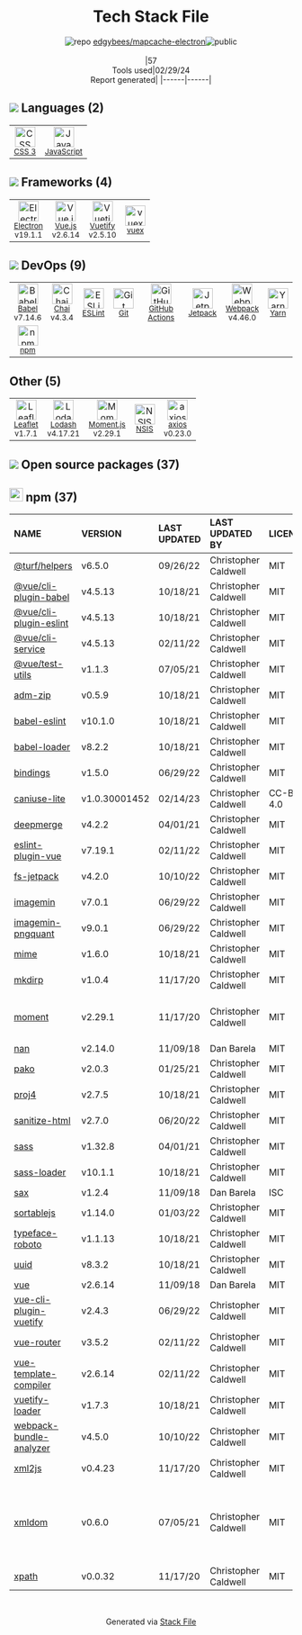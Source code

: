 <!--
&lt;--- Readme.md Snippet without images Start ---&gt;
## Tech Stack
edgybees/mapcache-electron is built on the following main stack:

- [JavaScript](https://developer.mozilla.org/en-US/docs/Web/JavaScript) – Languages
- [Electron](http://electron.atom.io/) – Cross-Platform Desktop Development
- [Vue.js](http://vuejs.org/) – Javascript UI Libraries
- [Vuetify](https://vuetifyjs.com/) – Front-End Frameworks
- [vuex](https://vuex.vuejs.org) – State Management Library
- [Babel](http://babeljs.io/) – JavaScript Compilers
- [Chai](http://chaijs.com/) – Javascript Testing Framework
- [ESLint](http://eslint.org/) – Code Review
- [GitHub Actions](https://github.com/features/actions) – Continuous Integration
- [Jetpack](https://github.com/KidkArolis/jetpack) – JS Build Tools / JS Task Runners
- [Webpack](http://webpack.js.org) – JS Build Tools / JS Task Runners
- [Yarn](https://yarnpkg.com/) – Front End Package Manager
- [Leaflet](http://leafletjs.com/) – Mapping APIs
- [Lodash](https://lodash.com) – Javascript Utilities & Libraries
- [Moment.js](http://momentjs.com/) – Javascript Utilities & Libraries
- [axios](https://github.com/mzabriskie/axios) – Javascript Utilities & Libraries

Full tech stack [here](/techstack.md)

&lt;--- Readme.md Snippet without images End ---&gt;

&lt;--- Readme.md Snippet with images Start ---&gt;
## Tech Stack
edgybees/mapcache-electron is built on the following main stack:

- <img width='25' height='25' src='https://img.stackshare.io/service/1209/javascript.jpeg' alt='JavaScript'/> [JavaScript](https://developer.mozilla.org/en-US/docs/Web/JavaScript) – Languages
- <img width='25' height='25' src='https://img.stackshare.io/service/2946/default_18a71b65e69d7aef5f218ae07f64eb6e1594c444.jpg' alt='Electron'/> [Electron](http://electron.atom.io/) – Cross-Platform Desktop Development
- <img width='25' height='25' src='https://img.stackshare.io/service/3837/paeckCWC.png' alt='Vue.js'/> [Vue.js](http://vuejs.org/) – Javascript UI Libraries
- <img width='25' height='25' src='https://img.stackshare.io/service/6163/PzNbCwXH.jpg' alt='Vuetify'/> [Vuetify](https://vuetifyjs.com/) – Front-End Frameworks
- <img width='25' height='25' src='https://img.stackshare.io/service/6705/6128107.png' alt='vuex'/> [vuex](https://vuex.vuejs.org) – State Management Library
- <img width='25' height='25' src='https://img.stackshare.io/service/2739/-1wfGjNw.png' alt='Babel'/> [Babel](http://babeljs.io/) – JavaScript Compilers
- <img width='25' height='25' src='https://img.stackshare.io/service/1725/chai.png' alt='Chai'/> [Chai](http://chaijs.com/) – Javascript Testing Framework
- <img width='25' height='25' src='https://img.stackshare.io/service/3337/Q4L7Jncy.jpg' alt='ESLint'/> [ESLint](http://eslint.org/) – Code Review
- <img width='25' height='25' src='https://img.stackshare.io/service/11563/actions.png' alt='GitHub Actions'/> [GitHub Actions](https://github.com/features/actions) – Continuous Integration
- <img width='25' height='25' src='https://img.stackshare.io/service/10139/jetpack.png' alt='Jetpack'/> [Jetpack](https://github.com/KidkArolis/jetpack) – JS Build Tools / JS Task Runners
- <img width='25' height='25' src='https://img.stackshare.io/service/1682/IMG_4636.PNG' alt='Webpack'/> [Webpack](http://webpack.js.org) – JS Build Tools / JS Task Runners
- <img width='25' height='25' src='https://img.stackshare.io/service/5848/44mC-kJ3.jpg' alt='Yarn'/> [Yarn](https://yarnpkg.com/) – Front End Package Manager
- <img width='25' height='25' src='https://img.stackshare.io/service/2392/leaflet_upic.png' alt='Leaflet'/> [Leaflet](http://leafletjs.com/) – Mapping APIs
- <img width='25' height='25' src='https://img.stackshare.io/service/2438/lodash.png' alt='Lodash'/> [Lodash](https://lodash.com) – Javascript Utilities & Libraries
- <img width='25' height='25' src='https://img.stackshare.io/service/3643/Xrtdc94q_400x400.png' alt='Moment.js'/> [Moment.js](http://momentjs.com/) – Javascript Utilities & Libraries
- <img width='25' height='25' src='https://img.stackshare.io/no-img-open-source.png' alt='axios'/> [axios](https://github.com/mzabriskie/axios) – Javascript Utilities & Libraries

Full tech stack [here](/techstack.md)

&lt;--- Readme.md Snippet with images End ---&gt;
-->
<div align="center">

# Tech Stack File
![](https://img.stackshare.io/repo.svg "repo") [edgybees/mapcache-electron](https://github.com/edgybees/mapcache-electron)![](https://img.stackshare.io/public_badge.svg "public")
<br/><br/>
|57<br/>Tools used|02/29/24 <br/>Report generated|
|------|------|
</div>

## <img src='https://img.stackshare.io/languages.svg'/> Languages (2)
<table><tr>
  <td align='center'>
  <img width='36' height='36' src='https://img.stackshare.io/service/6727/css.png' alt='CSS 3'>
  <br>
  <sub><a href="https://developer.mozilla.org/en-US/docs/Web/CSS/CSS3">CSS 3</a></sub>
  <br>
  <sub></sub>
</td>

<td align='center'>
  <img width='36' height='36' src='https://img.stackshare.io/service/1209/javascript.jpeg' alt='JavaScript'>
  <br>
  <sub><a href="https://developer.mozilla.org/en-US/docs/Web/JavaScript">JavaScript</a></sub>
  <br>
  <sub></sub>
</td>

</tr>
</table>

## <img src='https://img.stackshare.io/frameworks.svg'/> Frameworks (4)
<table><tr>
  <td align='center'>
  <img width='36' height='36' src='https://img.stackshare.io/service/2946/default_18a71b65e69d7aef5f218ae07f64eb6e1594c444.jpg' alt='Electron'>
  <br>
  <sub><a href="http://electron.atom.io/">Electron</a></sub>
  <br>
  <sub>v19.1.1</sub>
</td>

<td align='center'>
  <img width='36' height='36' src='https://img.stackshare.io/service/3837/paeckCWC.png' alt='Vue.js'>
  <br>
  <sub><a href="http://vuejs.org/">Vue.js</a></sub>
  <br>
  <sub>v2.6.14</sub>
</td>

<td align='center'>
  <img width='36' height='36' src='https://img.stackshare.io/service/6163/PzNbCwXH.jpg' alt='Vuetify'>
  <br>
  <sub><a href="https://vuetifyjs.com/">Vuetify</a></sub>
  <br>
  <sub>v2.5.10</sub>
</td>

<td align='center'>
  <img width='36' height='36' src='https://img.stackshare.io/service/6705/6128107.png' alt='vuex'>
  <br>
  <sub><a href="https://vuex.vuejs.org">vuex</a></sub>
  <br>
  <sub></sub>
</td>

</tr>
</table>

## <img src='https://img.stackshare.io/devops.svg'/> DevOps (9)
<table><tr>
  <td align='center'>
  <img width='36' height='36' src='https://img.stackshare.io/service/2739/-1wfGjNw.png' alt='Babel'>
  <br>
  <sub><a href="http://babeljs.io/">Babel</a></sub>
  <br>
  <sub>v7.14.6</sub>
</td>

<td align='center'>
  <img width='36' height='36' src='https://img.stackshare.io/service/1725/chai.png' alt='Chai'>
  <br>
  <sub><a href="http://chaijs.com/">Chai</a></sub>
  <br>
  <sub>v4.3.4</sub>
</td>

<td align='center'>
  <img width='36' height='36' src='https://img.stackshare.io/service/3337/Q4L7Jncy.jpg' alt='ESLint'>
  <br>
  <sub><a href="http://eslint.org/">ESLint</a></sub>
  <br>
  <sub></sub>
</td>

<td align='center'>
  <img width='36' height='36' src='https://img.stackshare.io/service/1046/git.png' alt='Git'>
  <br>
  <sub><a href="http://git-scm.com/">Git</a></sub>
  <br>
  <sub></sub>
</td>

<td align='center'>
  <img width='36' height='36' src='https://img.stackshare.io/service/11563/actions.png' alt='GitHub Actions'>
  <br>
  <sub><a href="https://github.com/features/actions">GitHub Actions</a></sub>
  <br>
  <sub></sub>
</td>

<td align='center'>
  <img width='36' height='36' src='https://img.stackshare.io/service/10139/jetpack.png' alt='Jetpack'>
  <br>
  <sub><a href="https://github.com/KidkArolis/jetpack">Jetpack</a></sub>
  <br>
  <sub></sub>
</td>

<td align='center'>
  <img width='36' height='36' src='https://img.stackshare.io/service/1682/IMG_4636.PNG' alt='Webpack'>
  <br>
  <sub><a href="http://webpack.js.org">Webpack</a></sub>
  <br>
  <sub>v4.46.0</sub>
</td>

<td align='center'>
  <img width='36' height='36' src='https://img.stackshare.io/service/5848/44mC-kJ3.jpg' alt='Yarn'>
  <br>
  <sub><a href="https://yarnpkg.com/">Yarn</a></sub>
  <br>
  <sub></sub>
</td>

</tr>
<tr>
  <td align='center'>
  <img width='36' height='36' src='https://img.stackshare.io/service/1120/lejvzrnlpb308aftn31u.png' alt='npm'>
  <br>
  <sub><a href="https://www.npmjs.com/">npm</a></sub>
  <br>
  <sub></sub>
</td>

</tr>
</table>

## Other (5)
<table><tr>
  <td align='center'>
  <img width='36' height='36' src='https://img.stackshare.io/service/2392/leaflet_upic.png' alt='Leaflet'>
  <br>
  <sub><a href="http://leafletjs.com/">Leaflet</a></sub>
  <br>
  <sub>v1.7.1</sub>
</td>

<td align='center'>
  <img width='36' height='36' src='https://img.stackshare.io/service/2438/lodash.png' alt='Lodash'>
  <br>
  <sub><a href="https://lodash.com">Lodash</a></sub>
  <br>
  <sub>v4.17.21</sub>
</td>

<td align='center'>
  <img width='36' height='36' src='https://img.stackshare.io/service/3643/Xrtdc94q_400x400.png' alt='Moment.js'>
  <br>
  <sub><a href="http://momentjs.com/">Moment.js</a></sub>
  <br>
  <sub>v2.29.1</sub>
</td>

<td align='center'>
  <img width='36' height='36' src='https://img.stackshare.io/service/4728/Box.gif' alt='NSIS'>
  <br>
  <sub><a href="http://nsis.sourceforge.net/">NSIS</a></sub>
  <br>
  <sub></sub>
</td>

<td align='center'>
  <img width='36' height='36' src='https://img.stackshare.io/no-img-open-source.png' alt='axios'>
  <br>
  <sub><a href="https://github.com/mzabriskie/axios">axios</a></sub>
  <br>
  <sub>v0.23.0</sub>
</td>

</tr>
</table>


## <img src='https://img.stackshare.io/group.svg' /> Open source packages (37)</h2>

## <img width='24' height='24' src='https://img.stackshare.io/service/1120/lejvzrnlpb308aftn31u.png'/> npm (37)

|NAME|VERSION|LAST UPDATED|LAST UPDATED BY|LICENSE|VULNERABILITIES|
|:------|:------|:------|:------|:------|:------|
|[@turf/helpers](https://www.npmjs.com/@turf/helpers)|v6.5.0|09/26/22|Christopher Caldwell |MIT|N/A|
|[@vue/cli-plugin-babel](https://www.npmjs.com/@vue/cli-plugin-babel)|v4.5.13|10/18/21|Christopher Caldwell |MIT|N/A|
|[@vue/cli-plugin-eslint](https://www.npmjs.com/@vue/cli-plugin-eslint)|v4.5.13|10/18/21|Christopher Caldwell |MIT|N/A|
|[@vue/cli-service](https://www.npmjs.com/@vue/cli-service)|v4.5.13|02/11/22|Christopher Caldwell |MIT|N/A|
|[@vue/test-utils](https://www.npmjs.com/@vue/test-utils)|v1.1.3|07/05/21|Christopher Caldwell |MIT|N/A|
|[adm-zip](https://www.npmjs.com/adm-zip)|v0.5.9|10/18/21|Christopher Caldwell |MIT|N/A|
|[babel-eslint](https://www.npmjs.com/babel-eslint)|v10.1.0|10/18/21|Christopher Caldwell |MIT|N/A|
|[babel-loader](https://www.npmjs.com/babel-loader)|v8.2.2|10/18/21|Christopher Caldwell |MIT|N/A|
|[bindings](https://www.npmjs.com/bindings)|v1.5.0|06/29/22|Christopher Caldwell |MIT|N/A|
|[caniuse-lite](https://www.npmjs.com/caniuse-lite)|v1.0.30001452|02/14/23|Christopher Caldwell |CC-BY-4.0|N/A|
|[deepmerge](https://www.npmjs.com/deepmerge)|v4.2.2|04/01/21|Christopher Caldwell |MIT|N/A|
|[eslint-plugin-vue](https://www.npmjs.com/eslint-plugin-vue)|v7.19.1|02/11/22|Christopher Caldwell |MIT|N/A|
|[fs-jetpack](https://www.npmjs.com/fs-jetpack)|v4.2.0|10/10/22|Christopher Caldwell |MIT|N/A|
|[imagemin](https://www.npmjs.com/imagemin)|v7.0.1|06/29/22|Christopher Caldwell |MIT|N/A|
|[imagemin-pngquant](https://www.npmjs.com/imagemin-pngquant)|v9.0.1|06/29/22|Christopher Caldwell |MIT|N/A|
|[mime](https://www.npmjs.com/mime)|v1.6.0|10/18/21|Christopher Caldwell |MIT|N/A|
|[mkdirp](https://www.npmjs.com/mkdirp)|v1.0.4|11/17/20|Christopher Caldwell |MIT|N/A|
|[moment](https://www.npmjs.com/moment)|v2.29.1|11/17/20|Christopher Caldwell |MIT|[CVE-2022-24785](https://github.com/advisories/GHSA-8hfj-j24r-96c4) (High)<br/>[CVE-2022-31129](https://github.com/advisories/GHSA-wc69-rhjr-hc9g) (High)|
|[nan](https://www.npmjs.com/nan)|v2.14.0|11/09/18|Dan Barela |MIT|N/A|
|[pako](https://www.npmjs.com/pako)|v2.0.3|01/25/21|Christopher Caldwell |MIT|N/A|
|[proj4](https://www.npmjs.com/proj4)|v2.7.5|10/18/21|Christopher Caldwell |MIT|N/A|
|[sanitize-html](https://www.npmjs.com/sanitize-html)|v2.7.0|06/20/22|Christopher Caldwell |MIT|N/A|
|[sass](https://www.npmjs.com/sass)|v1.32.8|04/01/21|Christopher Caldwell |MIT|N/A|
|[sass-loader](https://www.npmjs.com/sass-loader)|v10.1.1|10/18/21|Christopher Caldwell |MIT|N/A|
|[sax](https://www.npmjs.com/sax)|v1.2.4|11/09/18|Dan Barela |ISC|N/A|
|[sortablejs](https://www.npmjs.com/sortablejs)|v1.14.0|01/03/22|Christopher Caldwell |MIT|N/A|
|[typeface-roboto](https://www.npmjs.com/typeface-roboto)|v1.1.13|10/18/21|Christopher Caldwell |MIT|N/A|
|[uuid](https://www.npmjs.com/uuid)|v8.3.2|10/18/21|Christopher Caldwell |MIT|N/A|
|[vue](https://www.npmjs.com/vue)|v2.6.14|11/09/18|Dan Barela |MIT|N/A|
|[vue-cli-plugin-vuetify](https://www.npmjs.com/vue-cli-plugin-vuetify)|v2.4.3|06/29/22|Christopher Caldwell |MIT|N/A|
|[vue-router](https://www.npmjs.com/vue-router)|v3.5.2|02/11/22|Christopher Caldwell |MIT|N/A|
|[vue-template-compiler](https://www.npmjs.com/vue-template-compiler)|v2.6.14|02/11/22|Christopher Caldwell |MIT|N/A|
|[vuetify-loader](https://www.npmjs.com/vuetify-loader)|v1.7.3|10/18/21|Christopher Caldwell |MIT|N/A|
|[webpack-bundle-analyzer](https://www.npmjs.com/webpack-bundle-analyzer)|v4.5.0|10/10/22|Christopher Caldwell |MIT|N/A|
|[xml2js](https://www.npmjs.com/xml2js)|v0.4.23|11/17/20|Christopher Caldwell |MIT|[CVE-2023-0842](https://github.com/advisories/GHSA-776f-qx25-q3cc) (Moderate)|
|[xmldom](https://www.npmjs.com/xmldom)|v0.6.0|07/05/21|Christopher Caldwell |MIT|[CVE-2022-39353](https://github.com/advisories/GHSA-crh6-fp67-6883) (Critical)<br/>[CVE-2022-37616](https://github.com/advisories/GHSA-9pgh-qqpf-7wqj) (Critical)<br/>[CVE-2021-32796](https://github.com/advisories/GHSA-5fg8-2547-mr8q) (Moderate)|
|[xpath](https://www.npmjs.com/xpath)|v0.0.32|11/17/20|Christopher Caldwell |MIT|N/A|

<br/>
<div align='center'>

Generated via [Stack File](https://github.com/marketplace/stack-file)
